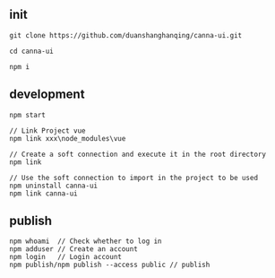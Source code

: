 ## init
```
git clone https://github.com/duanshanghanqing/canna-ui.git

cd canna-ui

npm i
```

## development

    npm start

    // Link Project vue
    npm link xxx\node_modules\vue

    // Create a soft connection and execute it in the root directory
    npm link 

    // Use the soft connection to import in the project to be used
    npm uninstall canna-ui
    npm link canna-ui

## publish

    npm whoami  // Check whether to log in
    npm adduser // Create an account
    npm login   // Login account
    npm publish/npm publish --access public // publish